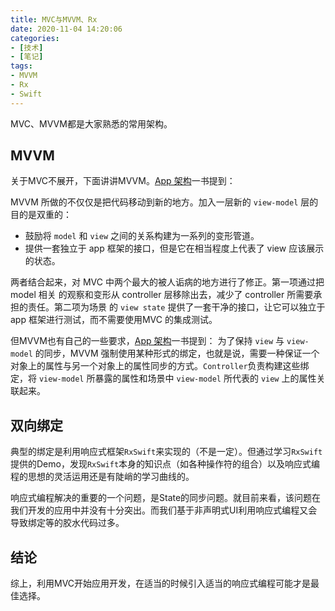 ```yaml
---
title: MVC与MVVM、Rx
date: 2020-11-04 14:20:06
categories: 
- [技术]
- [笔记]
tags:
- MVVM
- Rx
- Swift
---
```

MVC、MVVM都是大家熟悉的常用架构。

## MVVM
关于MVC不展开，下面讲讲MVVM。[App 架构](https://objccn.io/products/app-architecture)一书提到：

MVVM 所做的不仅仅是把代码移动到新的地方。加入一层新的 `view-model` 层的目的是双重的： 
* 鼓励将 `model` 和 `view` 之间的关系构建为一系列的变形管道。
* 提供一套独立于 app 框架的接口，但是它在相当程度上代表了 view 应该展示的状态。

两者结合起来，对 MVC 中两个最大的被人诟病的地方进行了修正。第一项通过把 model 相关 的观察和变形从 controller 层移除出去，减少了 controller 所需要承担的责任。第二项为场景 的 `view state` 提供了一套干净的接口，让它可以独立于 app 框架进行测试，而不需要使用MVC 的集成测试。 
 
但MVVM也有自己的一些要求，[App 架构](https://objccn.io/products/app-architecture)一书提到：
为了保持 `view` 与 `view-model` 的同步，MVVM 强制使用某种形式的绑定，也就是说，需要一种保证一个对象上的属性与另一个对象上的属性同步的方式。`Controller`负责构建这些绑定，将 `view-model` 所暴露的属性和场景中 `view-model` 所代表的 `view` 上的属性关联起来。

## 双向绑定
典型的绑定是利用响应式框架`RxSwift`来实现的（不是一定）。但通过学习`RxSwift`提供的Demo，发现`RxSwift`本身的知识点（如各种操作符的组合）以及响应式编程的思想的灵活运用还是有陡峭的学习曲线的。
 
响应式编程解决的重要的一个问题，是State的同步问题。就目前来看，该问题在我们开发的应用中并没有十分突出。而我们基于非声明式UI利用响应式编程又会导致绑定等的胶水代码过多。
## 结论
综上，利用MVC开始应用开发，在适当的时候引入适当的响应式编程可能才是最佳选择。